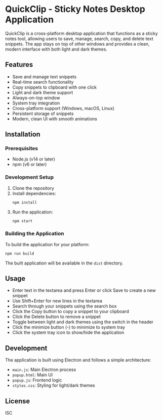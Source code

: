 # QuickClip - Sticky Notes Desktop Application

QuickClip is a cross-platform desktop application that functions as a sticky notes tool, allowing users to save, manage, search, copy, and delete text snippets. The app stays on top of other windows and provides a clean, modern interface with both light and dark themes.

## Features

- Save and manage text snippets
- Real-time search functionality
- Copy snippets to clipboard with one click
- Light and dark theme support
- Always-on-top window
- System tray integration
- Cross-platform support (Windows, macOS, Linux)
- Persistent storage of snippets
- Modern, clean UI with smooth animations

## Installation

### Prerequisites

- Node.js (v14 or later)
- npm (v6 or later)

### Development Setup

1. Clone the repository
2. Install dependencies:
   ```bash
   npm install
   ```
3. Run the application:
   ```bash
   npm start
   ```

### Building the Application

To build the application for your platform:

```bash
npm run build
```

The built application will be available in the `dist` directory.

## Usage

- Enter text in the textarea and press Enter or click Save to create a new snippet
- Use Shift+Enter for new lines in the textarea
- Search through your snippets using the search box
- Click the Copy button to copy a snippet to your clipboard
- Click the Delete button to remove a snippet
- Toggle between light and dark themes using the switch in the header
- Click the minimize button (-) to minimize to system tray
- Click the system tray icon to show/hide the application

## Development

The application is built using Electron and follows a simple architecture:

- `main.js`: Main Electron process
- `popup.html`: Main UI
- `popup.js`: Frontend logic
- `styles.css`: Styling for light/dark themes

## License

ISC 